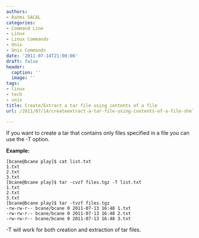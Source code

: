 ```yaml
---
authors:
- Rahmi SACAL
categories:
- Command Line
- Linux
- Linux Commands
- Unix
- Unix Commands
date: '2011-07-14T21:00:06'
draft: false
header:
  caption: ''
  image: ''
tags:
- linux
- tech
- unix
title: Create/Extract a tar file using contents of a file
url: /2011/07/14/createextract-a-tar-file-using-contents-of-a-file-shell-fu

---
```


If you want to create a tar that contains only files specified in a file you can use the -T option.

**Example:**

    [bcane@bcane play]$ cat list.txt  
    1.txt  
    2.txt  
    3.txt  
    [bcane@bcane play]$ tar -cvzf files.tgz -T list.txt  
    1.txt  
    2.txt  
    3.txt  
    [bcane@bcane play]$ tar -tvzf files.tgz   
    -rw-rw-r-- bcane/bcane 0 2011-07-13 16:48 1.txt  
    -rw-rw-r-- bcane/bcane 0 2011-07-13 16:48 2.txt  
    -rw-rw-r-- bcane/bcane 0 2011-07-13 16:48 3.txt

-T will work for both creation and extraction of tar files.
